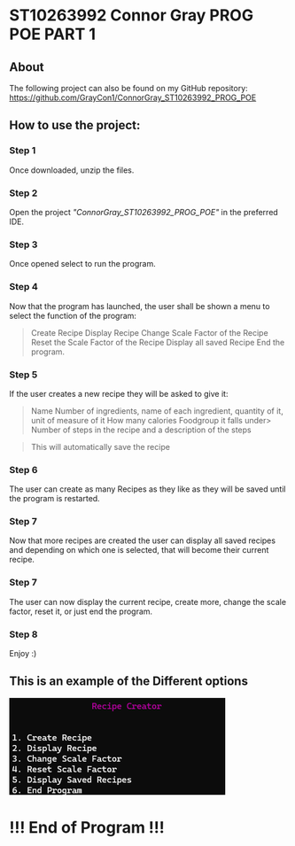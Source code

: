 # ST10263992 Connor Gray PROG POE PART 1

## About
The following project can also be found on my GitHub repository: https://github.com/GrayCon1/ConnorGray_ST10263992_PROG_POE

## How to use the project:
### Step 1
Once downloaded, unzip the files.

### Step 2
Open the project _"ConnorGray_ST10263992_PROG_POE"_ in the preferred IDE.

### Step 3
Once opened select to run the program. 

### Step 4 
Now that the program has launched, the user shall be shown a menu to select the function of the program:
>Create Recipe
>Display Recipe
>Change Scale Factor of the Recipe
>Reset the Scale Factor of the Recipe
>Display all saved Recipe
>End the program.

### Step 5
If the user creates a new recipe they will be asked to give it:
>Name
>Number of ingredients, name of each ingredient, quantity of it, unit of measure of it
>How many calories
>Foodgroup it falls under>
>Number of steps in the recipe and a description of the steps

>This will automatically save the recipe

### Step 6
The user can create as many Recipes as they like as they will be saved until the program is restarted.

### Step 7
Now that more recipes are created the user can display all saved recipes and depending on which one is selected, that will become their current recipe.

### Step 7
The user can now display the current recipe, create more, change the scale factor, reset it, or just end the program.

### Step 8
Enjoy :)

## This is an example of the Different options
<img src="/Images/RecipeCreator.png" alt="Recipe Creator.png"/>

# !!! End of Program !!!
